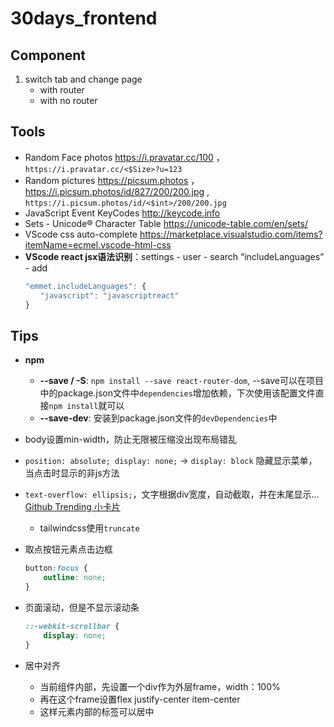 
# 30days_frontend


## Component
1. switch tab and change page
    - with router
    - with no router


## Tools
- Random Face photos https://i.pravatar.cc/100 ，`https://i.pravatar.cc/<$Size>?u=123` 
- Random pictures https://picsum.photos ， https://i.picsum.photos/id/827/200/200.jpg , `https://i.picsum.photos/id/<$int>/200/200.jpg`
- JavaScript Event KeyCodes http://keycode.info
- Sets - Unicode® Character Table https://unicode-table.com/en/sets/
- VScode css auto-complete https://marketplace.visualstudio.com/items?itemName=ecmel.vscode-html-css
- **VScode react jsx语法识别**：settings - user - search “includeLanguages” - add
    ```javascript
    "emmet.includeLanguages": {
    　　"javascript": "javascriptreact"
    }
    ```


## Tips

- **npm**
    - **--save / -S**: `npm install --save react-router-dom`, --save可以在项目中的package.json文件中`dependencies`增加依赖，下次使用该配置文件直接`npm install`就可以
    - **--save-dev**: 安装到package.json文件的`devDependencies`中
    
- body设置min-width，防止无限被压缩没出现布局错乱
- `position: absolute; display: none;`  -> `display: block` 隐藏显示菜单，当点击时显示的非js方法
- `text-overflow: ellipsis;`，文字根据div宽度，自动截取，并在末尾显示... [Github Trending 小卡片](https://github.com/davidkorea/30days_frontend/tree/master/06_hackerNews)
  - tailwindcss使用`truncate`
- 取点按钮元素点击边框
  ```css
  button:focus {
      outline: none;
  }
  ```
- 页面滚动，但是不显示滚动条
  ```css
  ::-webkit-scrollbar {
      display: none;
  }
  ```

- 居中对齐
  - 当前组件内部，先设置一个div作为外层frame，width：100%
  - 再在这个frame设置flex justify-center item-center
  - 这样元素内部的标签可以居中



